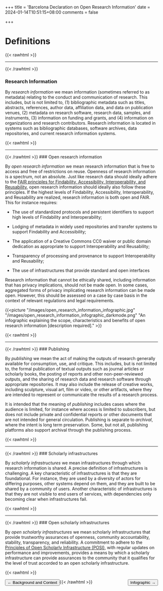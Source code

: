 +++
title = 'Barcelona Declaration on Open Research Information'
date = 2024-01-14T10:51:15+08:00
comments = false

+++

# Definitions
{{< rawhtml >}}
<hr class="small">
{{< /rawhtml >}}

### Research Information

By *research information* we mean information (sometimes referred to as metadata) relating to the conduct and communication of research. This includes, but is not limited to, (1) bibliographic metadata such as titles, abstracts, references, author data, affiliation data, and data on publication venues, (2) metadata on research software, research data, samples, and instruments, (3) information on funding and grants, and (4) information on organizations and research contributors. Research information is located in systems such as bibliographic databases, software archives, data repositories, and current research information systems.

{{< rawhtml >}}
<hr class="small">
{{< /rawhtml >}}
### Open research information

By *open research information* we mean research information that is free to access and free of restrictions on reuse. Openness of research information is a spectrum, not an absolute. Just like research data should ideally adhere to the [FAIR principles for Findability, Accessibility, Interoperability, and Reusability](https://doi.org/10.1038/sdata.2016.18 "https://doi.org/10.1038/sdata.2016.18"), open research information should ideally also follow these principles. If the highest levels of Findability, Accessibility, Interoperability, and Reusability are realized, research information is both open and FAIR. This for instance requires:

* The use of standardized protocols and persistent identifiers to support high levels of Findability and Interoperability;

* Lodging of metadata in widely used repositories and transfer systems to support Findability and Accessibility;

* The application of a Creative Commons CC0 waiver or public domain dedication as appropriate to support Interoperability and Reusability;

* Transparency of processing and provenance to support Interoperability and Reusability;

* The use of infrastructures that provide standard and open interfaces

Research information that cannot be ethically shared, including information that has privacy implications, should not be made open. In some cases, aggregated forms of privacy implicating research information can be made open. However, this should be assessed on a case by case basis in the context of relevant regulations and legal requirements.

{{<picture "/images/open_research_information_infographic.jpg" "/images/open_research_information_infographic_darkmode.png" "An infographic explaining the scope, characteristics and benefits of open research information [description required]." >}}

{{< rawhtml >}}
<hr class="small">
{{< /rawhtml >}}
### Publishing

By *publishing* we mean the act of making the outputs of research generally available for consumption, use, and critique. This includes, but is not limited to, the formal publication of textual outputs such as journal articles or scholarly books, the posting of reports and other non-peer-reviewed outputs, and the sharing of research data and research software through appropriate repositories. It may also include the release of creative works, including sculpture, visual art, film or video, or other artifacts, where they are intended to represent or communicate the results of a research process.

It is intended that the meaning of *publishing* includes cases where the audience is limited, for instance where access is limited to subscribers, but does not include private and confidential reports or other documents that are not intended for general circulation. Publishing is separate to *archival*, where the intent is long term preservation. Some, but not all, publishing platforms also support archival through the publishing process.

{{< rawhtml >}}
<hr class="small">
{{< /rawhtml >}}
### Scholarly infrastructures

By *scholarly infrastructures* we mean infrastructures through which research information is shared. A precise definition of infrastructures is challenging. A key characteristic of infrastructures is that they are foundational. For instance, they are used by a diversity of actors for differing purposes, other systems depend on them, and they are built to be shared by a community of users. Another characteristic of infrastructures is that they are not visible to end users of services, with dependencies only becoming clear when infrastructures fail.

{{< rawhtml >}}
<hr class="small">
{{< /rawhtml >}}
### Open scholarly infrastructures

By *open scholarly infrastructures* we mean scholarly infrastructures that provide trustworthy assurances of openness, community accountability, stability, transparency, and reliability. A commitment to adhere to the [Principles of Open Scholarly Infrastructure (POSI)](https://openscholarlyinfrastructure.org/), with regular updates on performance and improvements, provides a means by which a scholarly infrastructure can provide assurances to the community that it qualifies for the level of trust accorded to an open scholarly infrastructure.

{{< rawhtml >}}

<button style="float:left" onclick="document.location='/background_and_context'">&larr; Background and Context</button> 

<button style="float:right" onclick="document.location='/infographic'">Infographic &rarr;</button> 

{{< /rawhtml >}}
